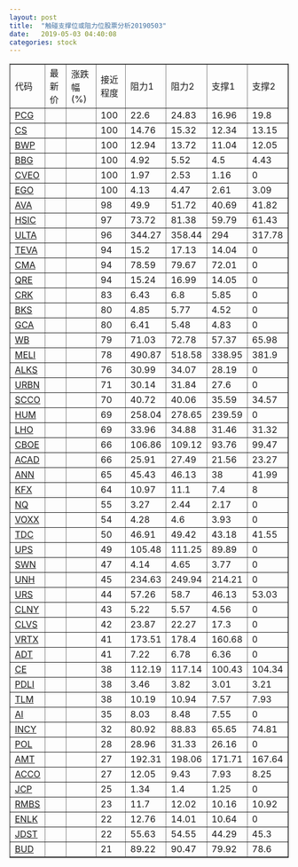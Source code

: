 ```yaml
---
layout: post
title:  "触碰支撑位或阻力位股票分析20190503"
date:   2019-05-03 04:40:08
categories: stock
---
```

<script type="text/javascript">
var stockList = []
stockList.push('gb_pcg');
stockList.push('gb_cs');
stockList.push('gb_bwp');
stockList.push('gb_bbg');
stockList.push('gb_cveo');
stockList.push('gb_ego');
stockList.push('gb_ava');
stockList.push('gb_hsic');
stockList.push('gb_ulta');
stockList.push('gb_teva');
stockList.push('gb_cma');
stockList.push('gb_qre');
stockList.push('gb_crk');
stockList.push('gb_bks');
stockList.push('gb_gca');
stockList.push('gb_wb');
stockList.push('gb_meli');
stockList.push('gb_alks');
stockList.push('gb_urbn');
stockList.push('gb_scco');
stockList.push('gb_hum');
stockList.push('gb_lho');
stockList.push('gb_cboe');
stockList.push('gb_acad');
stockList.push('gb_ann');
stockList.push('gb_kfx');
stockList.push('gb_nq');
stockList.push('gb_voxx');
stockList.push('gb_tdc');
stockList.push('gb_ups');
stockList.push('gb_swn');
stockList.push('gb_unh');
stockList.push('gb_urs');
stockList.push('gb_clny');
stockList.push('gb_clvs');
stockList.push('gb_vrtx');
stockList.push('gb_adt');
stockList.push('gb_ce');
stockList.push('gb_pdli');
stockList.push('gb_tlm');
stockList.push('gb_ai');
stockList.push('gb_incy');
stockList.push('gb_pol');
stockList.push('gb_amt');
stockList.push('gb_acco');
stockList.push('gb_jcp');
stockList.push('gb_rmbs');
stockList.push('gb_enlk');
stockList.push('gb_jdst');
stockList.push('gb_bud');
</script>
<table border="1">
 <tr>
 <td>代码</td>
 <td>最新价</td>
 <td>涨跌幅(%)</td>
 <td>接近程度</td>
 <td>阻力1</td>
 <td>阻力2</td>
 <td>支撑1</td>
 <td>支撑2</td>
</tr>
  <tr id="pcg" class="red">
  <td><a href="http://stock.finance.sina.com.cn/usstock/quotes/PCG.html" target="_blank">PCG</a></td><td></td><td></td><td>100</td><td>22.6</td><td>24.83</td><td>16.96</td><td>19.8</td></tr>
  <tr id="cs" class="green">
  <td><a href="http://stock.finance.sina.com.cn/usstock/quotes/CS.html" target="_blank">CS</a></td><td></td><td></td><td>100</td><td>14.76</td><td>15.32</td><td>12.34</td><td>13.15</td></tr>
  <tr id="bwp" class="green">
  <td><a href="http://stock.finance.sina.com.cn/usstock/quotes/BWP.html" target="_blank">BWP</a></td><td></td><td></td><td>100</td><td>12.94</td><td>13.72</td><td>11.04</td><td>12.05</td></tr>
  <tr id="bbg" class="red">
  <td><a href="http://stock.finance.sina.com.cn/usstock/quotes/BBG.html" target="_blank">BBG</a></td><td></td><td></td><td>100</td><td>4.92</td><td>5.52</td><td>4.5</td><td>4.43</td></tr>
  <tr id="cveo" class="red">
  <td><a href="http://stock.finance.sina.com.cn/usstock/quotes/CVEO.html" target="_blank">CVEO</a></td><td></td><td></td><td>100</td><td>1.97</td><td>2.53</td><td>1.16</td><td>0</td></tr>
  <tr id="ego" class="red">
  <td><a href="http://stock.finance.sina.com.cn/usstock/quotes/EGO.html" target="_blank">EGO</a></td><td></td><td></td><td>100</td><td>4.13</td><td>4.47</td><td>2.61</td><td>3.09</td></tr>
  <tr id="ava" class="green">
  <td><a href="http://stock.finance.sina.com.cn/usstock/quotes/AVA.html" target="_blank">AVA</a></td><td></td><td></td><td>98</td><td>49.9</td><td>51.72</td><td>40.69</td><td>41.82</td></tr>
  <tr id="hsic" class="green">
  <td><a href="http://stock.finance.sina.com.cn/usstock/quotes/HSIC.html" target="_blank">HSIC</a></td><td></td><td></td><td>97</td><td>73.72</td><td>81.38</td><td>59.79</td><td>61.43</td></tr>
  <tr id="ulta" class="red">
  <td><a href="http://stock.finance.sina.com.cn/usstock/quotes/ULTA.html" target="_blank">ULTA</a></td><td></td><td></td><td>96</td><td>344.27</td><td>358.44</td><td>294</td><td>317.78</td></tr>
  <tr id="teva" class="red">
  <td><a href="http://stock.finance.sina.com.cn/usstock/quotes/TEVA.html" target="_blank">TEVA</a></td><td></td><td></td><td>94</td><td>15.2</td><td>17.13</td><td>14.04</td><td>0</td></tr>
  <tr id="cma" class="red">
  <td><a href="http://stock.finance.sina.com.cn/usstock/quotes/CMA.html" target="_blank">CMA</a></td><td></td><td></td><td>94</td><td>78.59</td><td>79.67</td><td>72.01</td><td>0</td></tr>
  <tr id="qre" class="red">
  <td><a href="http://stock.finance.sina.com.cn/usstock/quotes/QRE.html" target="_blank">QRE</a></td><td></td><td></td><td>94</td><td>15.24</td><td>16.99</td><td>14.05</td><td>0</td></tr>
  <tr id="crk" class="green">
  <td><a href="http://stock.finance.sina.com.cn/usstock/quotes/CRK.html" target="_blank">CRK</a></td><td></td><td></td><td>83</td><td>6.43</td><td>6.8</td><td>5.85</td><td>0</td></tr>
  <tr id="bks" class="red">
  <td><a href="http://stock.finance.sina.com.cn/usstock/quotes/BKS.html" target="_blank">BKS</a></td><td></td><td></td><td>80</td><td>4.85</td><td>5.77</td><td>4.52</td><td>0</td></tr>
  <tr id="gca" class="green">
  <td><a href="http://stock.finance.sina.com.cn/usstock/quotes/GCA.html" target="_blank">GCA</a></td><td></td><td></td><td>80</td><td>6.41</td><td>5.48</td><td>4.83</td><td>0</td></tr>
  <tr id="wb" class="green">
  <td><a href="http://stock.finance.sina.com.cn/usstock/quotes/WB.html" target="_blank">WB</a></td><td></td><td></td><td>79</td><td>71.03</td><td>72.78</td><td>57.37</td><td>65.98</td></tr>
  <tr id="meli" class="red">
  <td><a href="http://stock.finance.sina.com.cn/usstock/quotes/MELI.html" target="_blank">MELI</a></td><td></td><td></td><td>78</td><td>490.87</td><td>518.58</td><td>338.95</td><td>381.9</td></tr>
  <tr id="alks" class="green">
  <td><a href="http://stock.finance.sina.com.cn/usstock/quotes/ALKS.html" target="_blank">ALKS</a></td><td></td><td></td><td>76</td><td>30.99</td><td>34.07</td><td>28.19</td><td>0</td></tr>
  <tr id="urbn" class="red">
  <td><a href="http://stock.finance.sina.com.cn/usstock/quotes/URBN.html" target="_blank">URBN</a></td><td></td><td></td><td>71</td><td>30.14</td><td>31.84</td><td>27.6</td><td>0</td></tr>
  <tr id="scco" class="green">
  <td><a href="http://stock.finance.sina.com.cn/usstock/quotes/SCCO.html" target="_blank">SCCO</a></td><td></td><td></td><td>70</td><td>40.72</td><td>40.06</td><td>35.59</td><td>34.57</td></tr>
  <tr id="hum" class="green">
  <td><a href="http://stock.finance.sina.com.cn/usstock/quotes/HUM.html" target="_blank">HUM</a></td><td></td><td></td><td>69</td><td>258.04</td><td>278.65</td><td>239.59</td><td>0</td></tr>
  <tr id="lho" class="green">
  <td><a href="http://stock.finance.sina.com.cn/usstock/quotes/LHO.html" target="_blank">LHO</a></td><td></td><td></td><td>69</td><td>33.96</td><td>34.88</td><td>31.46</td><td>31.32</td></tr>
  <tr id="cboe" class="green">
  <td><a href="http://stock.finance.sina.com.cn/usstock/quotes/CBOE.html" target="_blank">CBOE</a></td><td></td><td></td><td>66</td><td>106.86</td><td>109.12</td><td>93.76</td><td>99.47</td></tr>
  <tr id="acad" class="green">
  <td><a href="http://stock.finance.sina.com.cn/usstock/quotes/ACAD.html" target="_blank">ACAD</a></td><td></td><td></td><td>66</td><td>25.91</td><td>27.49</td><td>21.56</td><td>23.27</td></tr>
  <tr id="ann" class="red">
  <td><a href="http://stock.finance.sina.com.cn/usstock/quotes/ANN.html" target="_blank">ANN</a></td><td></td><td></td><td>65</td><td>45.43</td><td>46.13</td><td>38</td><td>41.99</td></tr>
  <tr id="kfx" class="green">
  <td><a href="http://stock.finance.sina.com.cn/usstock/quotes/KFX.html" target="_blank">KFX</a></td><td></td><td></td><td>64</td><td>10.97</td><td>11.1</td><td>7.4</td><td>8</td></tr>
  <tr id="nq" class="green">
  <td><a href="http://stock.finance.sina.com.cn/usstock/quotes/NQ.html" target="_blank">NQ</a></td><td></td><td></td><td>55</td><td>3.27</td><td>2.44</td><td>2.17</td><td>0</td></tr>
  <tr id="voxx" class="red">
  <td><a href="http://stock.finance.sina.com.cn/usstock/quotes/VOXX.html" target="_blank">VOXX</a></td><td></td><td></td><td>54</td><td>4.28</td><td>4.6</td><td>3.93</td><td>0</td></tr>
  <tr id="tdc" class="green">
  <td><a href="http://stock.finance.sina.com.cn/usstock/quotes/TDC.html" target="_blank">TDC</a></td><td></td><td></td><td>50</td><td>46.91</td><td>49.42</td><td>43.18</td><td>41.55</td></tr>
  <tr id="ups" class="green">
  <td><a href="http://stock.finance.sina.com.cn/usstock/quotes/UPS.html" target="_blank">UPS</a></td><td></td><td></td><td>49</td><td>105.48</td><td>111.25</td><td>89.89</td><td>0</td></tr>
  <tr id="swn" class="green">
  <td><a href="http://stock.finance.sina.com.cn/usstock/quotes/SWN.html" target="_blank">SWN</a></td><td></td><td></td><td>47</td><td>4.14</td><td>4.65</td><td>3.77</td><td>0</td></tr>
  <tr id="unh" class="red">
  <td><a href="http://stock.finance.sina.com.cn/usstock/quotes/UNH.html" target="_blank">UNH</a></td><td></td><td></td><td>45</td><td>234.63</td><td>249.94</td><td>214.21</td><td>0</td></tr>
  <tr id="urs" class="green">
  <td><a href="http://stock.finance.sina.com.cn/usstock/quotes/URS.html" target="_blank">URS</a></td><td></td><td></td><td>44</td><td>57.26</td><td>58.7</td><td>46.13</td><td>53.03</td></tr>
  <tr id="clny" class="red">
  <td><a href="http://stock.finance.sina.com.cn/usstock/quotes/CLNY.html" target="_blank">CLNY</a></td><td></td><td></td><td>43</td><td>5.22</td><td>5.57</td><td>4.56</td><td>0</td></tr>
  <tr id="clvs" class="green">
  <td><a href="http://stock.finance.sina.com.cn/usstock/quotes/CLVS.html" target="_blank">CLVS</a></td><td></td><td></td><td>42</td><td>23.87</td><td>22.27</td><td>17.3</td><td>0</td></tr>
  <tr id="vrtx" class="red">
  <td><a href="http://stock.finance.sina.com.cn/usstock/quotes/VRTX.html" target="_blank">VRTX</a></td><td></td><td></td><td>41</td><td>173.51</td><td>178.4</td><td>160.68</td><td>0</td></tr>
  <tr id="adt" class="red">
  <td><a href="http://stock.finance.sina.com.cn/usstock/quotes/ADT.html" target="_blank">ADT</a></td><td></td><td></td><td>41</td><td>7.22</td><td>6.78</td><td>6.36</td><td>0</td></tr>
  <tr id="ce" class="green">
  <td><a href="http://stock.finance.sina.com.cn/usstock/quotes/CE.html" target="_blank">CE</a></td><td></td><td></td><td>38</td><td>112.19</td><td>117.14</td><td>100.43</td><td>104.34</td></tr>
  <tr id="pdli" class="green">
  <td><a href="http://stock.finance.sina.com.cn/usstock/quotes/PDLI.html" target="_blank">PDLI</a></td><td></td><td></td><td>38</td><td>3.46</td><td>3.82</td><td>3.01</td><td>3.21</td></tr>
  <tr id="tlm" class="green">
  <td><a href="http://stock.finance.sina.com.cn/usstock/quotes/TLM.html" target="_blank">TLM</a></td><td></td><td></td><td>38</td><td>10.19</td><td>10.94</td><td>7.57</td><td>7.93</td></tr>
  <tr id="ai" class="green">
  <td><a href="http://stock.finance.sina.com.cn/usstock/quotes/AI.html" target="_blank">AI</a></td><td></td><td></td><td>35</td><td>8.03</td><td>8.48</td><td>7.55</td><td>0</td></tr>
  <tr id="incy" class="green">
  <td><a href="http://stock.finance.sina.com.cn/usstock/quotes/INCY.html" target="_blank">INCY</a></td><td></td><td></td><td>32</td><td>80.92</td><td>88.83</td><td>65.65</td><td>74.81</td></tr>
  <tr id="pol" class="green">
  <td><a href="http://stock.finance.sina.com.cn/usstock/quotes/POL.html" target="_blank">POL</a></td><td></td><td></td><td>28</td><td>28.96</td><td>31.33</td><td>26.16</td><td>0</td></tr>
  <tr id="amt" class="green">
  <td><a href="http://stock.finance.sina.com.cn/usstock/quotes/AMT.html" target="_blank">AMT</a></td><td></td><td></td><td>27</td><td>192.31</td><td>198.06</td><td>171.71</td><td>167.64</td></tr>
  <tr id="acco" class="green">
  <td><a href="http://stock.finance.sina.com.cn/usstock/quotes/ACCO.html" target="_blank">ACCO</a></td><td></td><td></td><td>27</td><td>12.05</td><td>9.43</td><td>7.93</td><td>8.25</td></tr>
  <tr id="jcp" class="red">
  <td><a href="http://stock.finance.sina.com.cn/usstock/quotes/JCP.html" target="_blank">JCP</a></td><td></td><td></td><td>25</td><td>1.34</td><td>1.4</td><td>1.25</td><td>0</td></tr>
  <tr id="rmbs" class="red">
  <td><a href="http://stock.finance.sina.com.cn/usstock/quotes/RMBS.html" target="_blank">RMBS</a></td><td></td><td></td><td>23</td><td>11.7</td><td>12.02</td><td>10.16</td><td>10.92</td></tr>
  <tr id="enlk" class="red">
  <td><a href="http://stock.finance.sina.com.cn/usstock/quotes/ENLK.html" target="_blank">ENLK</a></td><td></td><td></td><td>22</td><td>12.76</td><td>14.01</td><td>10.64</td><td>0</td></tr>
  <tr id="jdst" class="red">
  <td><a href="http://stock.finance.sina.com.cn/usstock/quotes/JDST.html" target="_blank">JDST</a></td><td></td><td></td><td>22</td><td>55.63</td><td>54.55</td><td>44.29</td><td>45.3</td></tr>
  <tr id="bud" class="red">
  <td><a href="http://stock.finance.sina.com.cn/usstock/quotes/BUD.html" target="_blank">BUD</a></td><td></td><td></td><td>21</td><td>89.22</td><td>90.47</td><td>79.92</td><td>78.6</td></tr>
</table>
